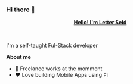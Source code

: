 ### Hi there 👋

<!--
**letter-Seid/letter-Seid** is a ✨ _special_ ✨ repository because its `README.md` (this file) appears on your GitHub profile.

Here are some ideas to get you started:

- 🔭 I’m currently working on ...
- 🌱 I’m currently learning ...
- 👯 I’m looking to collaborate on ...
- 🤔 I’m looking for help with ...
- 💬 Ask me about ...
- 📫 How to reach me: ...
- 😄 Pronouns: ...
- ⚡ Fun fact: ...
-->
<p align="center"><a href="https://github.com/letter-Seid"><b>Hello! I'm Letter Seid</b></a></p>

<br />

I'm a self-taught Ful-Stack developer

**About me**

- 🔭 Freelance works at the momment
- ❤️ Love building Mobile Apps using [<img width="12px" alt="Flutter!" src="https://avatars.githubusercontent.com/u/14101776?s=200&v=4" />](https://github.com/flutter)
